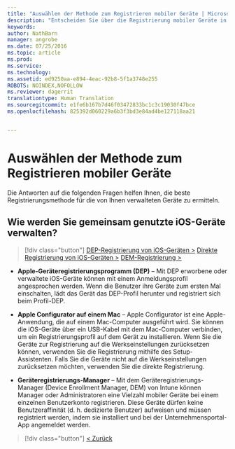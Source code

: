 ```yaml
---
title: "Auswählen der Methode zum Registrieren mobiler Geräte | Microsoft Intune"
description: "Entscheiden Sie über die Registrierung mobiler Geräte in Intune durch Beantworten einiger einfacher Fragen"
keywords: 
author: NathBarn
manager: angrobe
ms.date: 07/25/2016
ms.topic: article
ms.prod: 
ms.service: 
ms.technology: 
ms.assetid: ed9250aa-e894-4eac-92b8-5f1a3748e255
ROBOTS: NOINDEX,NOFOLLOW
ms.reviewer: dagerrit
translationtype: Human Translation
ms.sourcegitcommit: e1fe6b167b7d46f03472833bc1c3c19030f47bce
ms.openlocfilehash: 825392d060229a6b3f3bd3e84ad4be127118aa21


---
```

# Auswählen der Methode zum Registrieren mobiler Geräte

Die Antworten auf die folgenden Fragen helfen Ihnen, die beste Registrierungsmethode für die von Ihnen verwalteten Geräte zu ermitteln.


## **Wie werden Sie gemeinsam genutzte iOS-Geräte verwalten?**

  > [!div class="button"]
  [DEP-Registrierung von iOS-Geräten >](/intune/deploy-use/ios-device-enrollment-program-in-microsoft-intune) [Direkte Registrierung von iOS-Geräten >](/intune/deploy-use/ios-direct-enrollment-in-microsoft-intune)  [DEM-Registrierung >](/intune/deploy-use/enroll-corporate-owned-devices-with-the-device-enrollment-manager-in-microsoft-intune)

  - **Apple-Geräteregistrierungsprogramm (DEP)** – Mit DEP erworbene oder verwaltete iOS-Geräte können mit einem Anmeldungsprofil angesprochen werden. Wenn die Benutzer ihre Geräte zum ersten Mal einschalten, lädt das Gerät das DEP-Profil herunter und registriert sich beim Profil-DEP.

  - **Apple Configurator auf einem Mac** – Apple Configurator ist eine Apple-Anwendung, die auf einem Mac-Computer ausgeführt wird. Sie können die iOS-Geräte über ein USB-Kabel mit dem Mac-Computer verbinden, um ein Registrierungsprofil auf dem Gerät zu installieren. Wenn Sie die Geräte zur Registrierung auf die Werkseinstellungen zurücksetzen können, verwenden Sie die Registrierung mithilfe des Setup-Assistenten. Falls Sie die Geräte nicht auf die Werkseinstellungen zurücksetzen möchten, verwenden Sie die direkte Registrierung.

  - **Geräteregistrierungs-Manager** – Mit dem Geräteregistrierungs-Manager (Device Enrollment Manager, DEM) von Intune können Manager oder Administratoren eine Vielzahl mobiler Geräte bei einem einzelnen Benutzerkonto registrieren. Diese Geräte dürfen keine Benutzeraffinität (d. h. dedizierte Benutzer) aufweisen und müssen registriert werden, indem sie installiert und bei der Unternehmensportal-App angemeldet werden.

  > [!div class="button"]
  [< Zurück](choose-how-to-enroll-devices3.md)



<!--HONumber=Aug16_HO2-->


